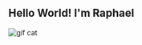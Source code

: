 ## Hello World! I'm Raphael

![gif cat](https://giphy.com/gifs/cat-computer-mcsPU3SkKrYDdW3aAU)

<!--
**Excelsior8Elpharah/Excelsior8Elpharah** is a ✨ _special_ ✨ repository because its `README.md` (this file) appears on your GitHub profile.

Here are some ideas to get you started:

- 🔭 I’m currently working on ...
- 🌱 I’m currently learning ...
- 👯 I’m looking to collaborate on ...
- 🤔 I’m looking for help with ...
- 💬 Ask me about ...
- 📫 How to reach me: ...
- 😄 Pronouns: ...
- ⚡ Fun fact: ...
-->

